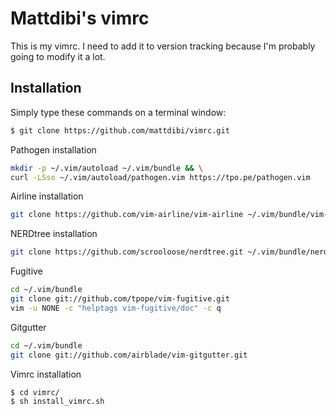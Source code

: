 # Mattdibi's vimrc
This is my vimrc. I need to add it to version tracking because I'm probably going to modify it a lot.

## Installation
Simply type these commands on a terminal window:

```sh
$ git clone https://github.com/mattdibi/vimrc.git
```

Pathogen installation
```sh
mkdir -p ~/.vim/autoload ~/.vim/bundle && \
curl -LSso ~/.vim/autoload/pathogen.vim https://tpo.pe/pathogen.vim
```

Airline installation
```sh
git clone https://github.com/vim-airline/vim-airline ~/.vim/bundle/vim-airline
```

NERDtree installation
```sh
git clone https://github.com/scrooloose/nerdtree.git ~/.vim/bundle/nerdtree
```
Fugitive
```sh
cd ~/.vim/bundle
git clone git://github.com/tpope/vim-fugitive.git
vim -u NONE -c "helptags vim-fugitive/doc" -c q
```
Gitgutter
```sh
cd ~/.vim/bundle
git clone git://github.com/airblade/vim-gitgutter.git
```

Vimrc installation

```sh
$ cd vimrc/ 
$ sh install_vimrc.sh
```
